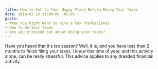 ```yaml
---
title: How to Get to Your Happy Place Before Doing Your Taxes
date: 2018-02-26 11:00:00 -05:00
posts:
- When You Might Want to Hire a Tax Professional
- How To Do Your Taxes
- Are you stressed out about doing your taxes?
---
```


Have you heard that it's tax season? Well, it is, and you have less than 2 months to finish filing your taxes. I know this time of year, and this activity alone, can be really stressful. This advice applies to any dreaded financial activity. 